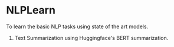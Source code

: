 # NLPLearn
To learn the basic NLP tasks using state of the art models.

1)  Text Summarization using Huggingface's BERT summarization.
